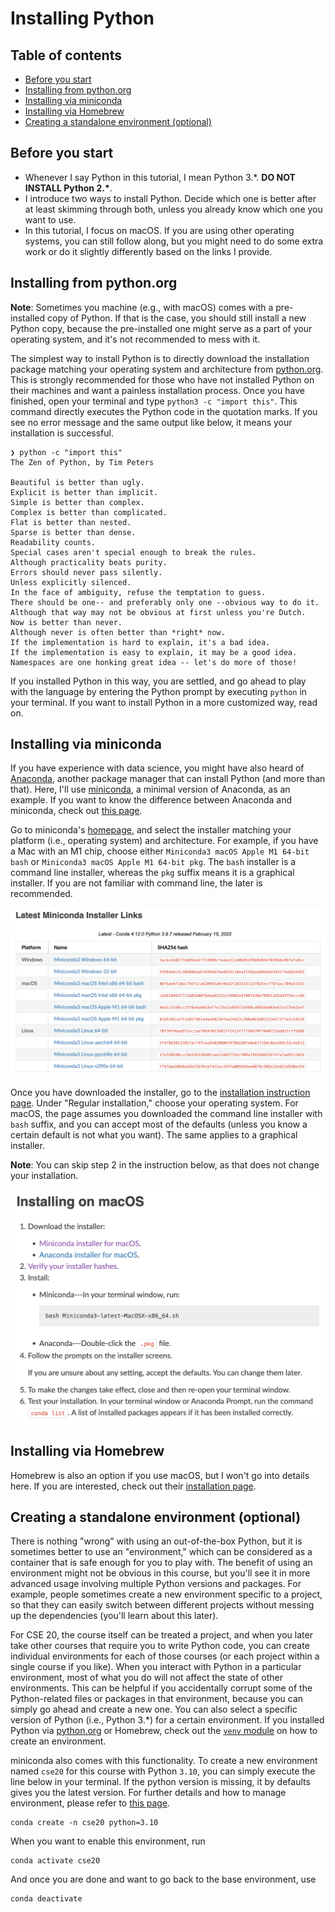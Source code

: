 # Installing Python

## Table of contents

- [Before you start](#before-you-start)
- [Installing from python.org](#installing-from-pythonorg)
- [Installing via miniconda](#installing-via-miniconda)
- [Installing via Homebrew](#installing-via-homebrew)
- [Creating a standalone environment (optional)](#creating-a-standalone-environment-optional)

## Before you start

- Whenever I say Python in this tutorial, I mean Python 3.*. **DO NOT INSTALL Python 2.\***.
- I introduce two ways to install Python. Decide which one is better after at least skimming through both, unless you already know which one you want to use.
- In this tutorial, I focus on macOS. If you are using other operating systems, you can still follow along, but you might need to do some extra work or do it slightly differently based on the links I provide.

## Installing from python.org

**Note**: Sometimes you machine (e.g., with macOS) comes with a pre-installed copy of Python. If that is the case, you should still install a new Python copy, because the pre-installed one might serve as a part of your operating system, and it's not recommended to mess with it.

The simplest way to install Python is to directly download the installation package matching your operating system and architecture from [python.org](https://www.python.org/). This is strongly recommended for those who have not installed Python on their machines and want a painless installation process. Once you have finished, open your terminal and type `python3 -c "import this"`. This command directly executes the Python code in the quotation marks. If you see no error message and the same output like below, it means your installation is successful.

```shell
❯ python -c "import this"
The Zen of Python, by Tim Peters

Beautiful is better than ugly.
Explicit is better than implicit.
Simple is better than complex.
Complex is better than complicated.
Flat is better than nested.
Sparse is better than dense.
Readability counts.
Special cases aren't special enough to break the rules.
Although practicality beats purity.
Errors should never pass silently.
Unless explicitly silenced.
In the face of ambiguity, refuse the temptation to guess.
There should be one-- and preferably only one --obvious way to do it.
Although that way may not be obvious at first unless you're Dutch.
Now is better than never.
Although never is often better than *right* now.
If the implementation is hard to explain, it's a bad idea.
If the implementation is easy to explain, it may be a good idea.
Namespaces are one honking great idea -- let's do more of those!
```

If you installed Python in this way, you are settled, and go ahead to play with the language by entering the Python prompt by executing `python` in your terminal. If you want to install Python in a more customized way, read on.

## Installing via miniconda

If you have experience with data science, you might have also heard of [Anaconda](https://www.anaconda.com/), another package manager that can install Python (and more than that). Here, I'll use [miniconda](https://docs.conda.io/en/latest/miniconda.html), a minimal version of Anaconda, as an example. If you want to know the difference between Anaconda and miniconda, check out [this page](https://docs.conda.io/projects/conda/en/latest/user-guide/install/download.html#anaconda-or-miniconda).

Go to miniconda's [homepage](https://docs.conda.io/en/latest/miniconda.html), and select the installer matching your platform (i.e., operating system) and architecture. For example, if you have a Mac with an M1 chip, choose either `Miniconda3 macOS Apple M1 64-bit bash` or `Miniconda3 macOS Apple M1 64-bit pkg`. The `bash` installer is a command line installer, whereas the `pkg` suffix means it is a graphical installer. If you are not familiar with command line, the later is recommended.

![miniconda](images/miniconda.png)

Once you have downloaded the installer, go to the [installation instruction page](https://conda.io/projects/conda/en/latest/user-guide/install/index.html). Under "Regular installation," choose your operating system. For macOS, the page assumes you downloaded the command line installer with `bash` suffix, and you can accept most of the defaults (unless you know a certain default is not what you want). The same applies to a graphical installer.

**Note**: You can skip step 2 in the instruction below, as that does not change your installation.

![miniconda macOS installation instruction](images/miniconda-macos.png)

<!-- If you choose to use miniconda as your Python installer, the best practice is to create an environment instead of operating on the default environment (i.e., no environment). This is especially important if you want to upgrade Python or install a version different from the one you have. [This page](https://conda.io/projects/conda/en/latest/user-guide/tasks/manage-python.html#updating-or-upgrading-python) might be helpful if you want to do so. -->

## Installing via Homebrew

Homebrew is also an option if you use macOS, but I won't go into details here. If you are interested, check out their [installation page](https://brew.sh/).

## Creating a standalone environment (optional)

There is nothing "wrong" with using an out-of-the-box Python, but it is sometimes better to use an "environment," which can be considered as a container that is safe enough for you to play with. The benefit of using an environment might not be obvious in this course, but you'll see it in more advanced usage involving multiple Python versions and packages. For example, people sometimes create a new environment specific to a project, so that they can easily switch between different projects without messing up the dependencies (you'll learn about this later).

For CSE 20, the course itself can be treated a project, and when you later take other courses that require you to write Python code, you can create individual environments for each of those courses (or each project within a single course if you like). When you interact with Python in a particular environment, most of what you do will not affect the state of other environments. This can be helpful if you accidentally corrupt some of the Python-related files or packages in that environment, because you can simply go ahead and create a new one. You can also select a specific version of Python (i.e., Python 3.\*) for a certain environment. If you installed Python via [python.org](https://www.python.org/) or Homebrew, check out the [`venv` module](https://docs.python.org/3/library/venv.html#module-venv) on how to create an environment.

miniconda also comes with this functionality. To create a new environment named `cse20` for this course with Python `3.10`, you can simply execute the line below in your terminal. If the python version is missing, it by defaults gives you the latest version. For further details and how to manage environment, please refer to [this page](https://conda.io/projects/conda/en/latest/user-guide/tasks/manage-environments.html#creating-an-environment-with-commands).

```shell
conda create -n cse20 python=3.10
```

When you want to enable this environment, run

```shell
conda activate cse20
```

And once you are done and want to go back to the base environment, use

```shell
conda deactivate
```
